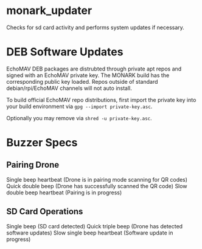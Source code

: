 # monark_updater
Checks for sd card activity and performs system updates if necessary.

# DEB Software Updates
EchoMAV DEB packages are distrubted through private apt repos and signed with an EchoMAV private key. The MONARK build has the corresponding public key loaded. Repos outside of standard debian/rpi/EchoMAV channels will not auto install.

To build official EchoMAV repo distributions, first import the private key into your build environment via `gpg --import private-key.asc`.

Optionally you may remove via `shred -u private-key.asc`.

# Buzzer Specs
## Pairing Drone
Single beep heartbeat (Drone is in pairing mode scanning for QR codes)
Quick double beep (Drone has successfully scanned the QR code)
Slow double beep heartbeat (Pairing is in progress)
## SD Card Operations
Single beep (SD card detected)
Quick triple beep (Drone has detected software updates)
Slow single beep heartbeat (Software update in progress)
